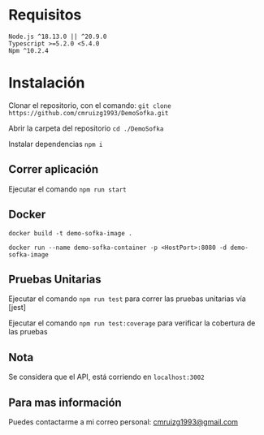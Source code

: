 # Requisitos
    Node.js ^18.13.0 || ^20.9.0
    Typescript >=5.2.0 <5.4.0
    Npm ^10.2.4


# Instalación

Clonar el repositorio, con el comando: `git clone https://github.com/cmruizg1993/DemoSofka.git`

Abrir la carpeta del repositorio `cd ./DemoSofka`

Instalar dependencias `npm i`

## Correr aplicación

Ejecutar el comando `npm run start` 

## Docker

`docker build -t demo-sofka-image .` 

`docker run --name demo-sofka-container -p <HostPort>:8080 -d demo-sofka-image`


## Pruebas Unitarias

Ejecutar el comando `npm run test` para correr las pruebas unitarias vía [jest]

Ejecutar el comando `npm run test:coverage` para verificar la cobertura de las pruebas

## Nota

Se considera que el API, está corriendo en `localhost:3002`

## Para mas información

Puedes contactarme a mi correo personal: cmruizg1993@gmail.com
